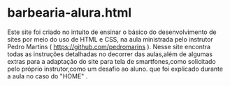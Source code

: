 # barbearia-alura.html
Este site foi criado no intuito de ensinar o básico do desenvolvimento de sites por meio do uso de HTML e CSS, na aula ministrada pelo instrutor Pedro Martins ( https://github.com/pedromarins ). Nesse site encontra todas as instruções detalhadas no decorrer das aulas,além de algumas extras para a adaptação do site para tela de smartfones,como solicitado pelo próprio instrutor,como um desafio ao aluno. que foi explicado durante a aula no caso do "HOME" .
